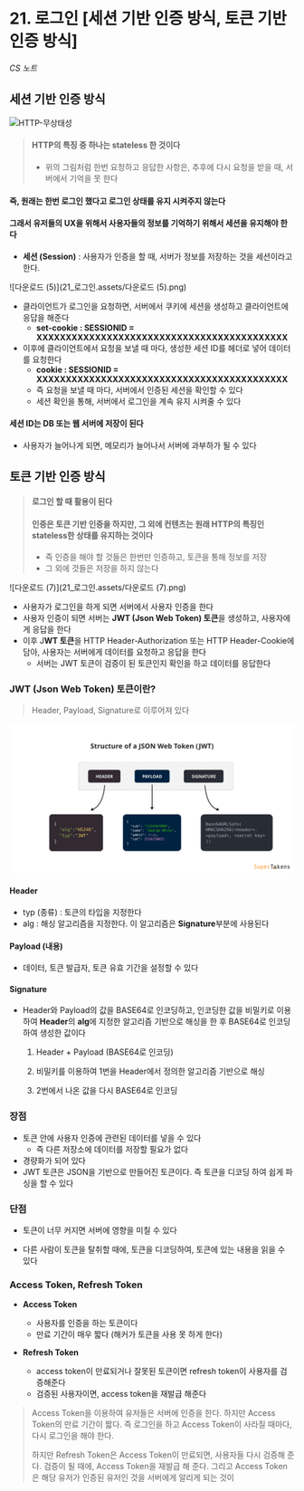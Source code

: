 # 21. 로그인 [세션 기반 인증 방식, 토큰 기반 인증 방식]

*CS 노트*



## 세션 기반 인증 방식

![HTTP-무상태성](21_로그인.assets/HTTP-무상태성.webp)

> #### HTTP의 특징 중 하나는 stateless 한 것이다
>
> - 위의 그림처럼 한번 요청하고 응답한 사항은, 추후에 다시 요청을 받을 때, 서버에서 기억을 못 한다



#### 즉, 원래는 한번 로그인 했다고 로그인 상태를 유지 시켜주지 않는다



#### 그래서 유저들의 UX을 위해서 사용자들의 정보를 기억하기 위해서 세션을 유지해야 한다

- **세션 (Session)** : 사용자가 인증을 할 때, 서버가 정보를 저장하는 것을 세션이라고 한다. 

![다운로드 (5)](21_로그인.assets/다운로드 (5).png)

- 클라이언트가 로그인을 요청하면, 서버에서 쿠키에 세션을 생성하고 클라이언트에 응답을 해준다
  - **set-cookie : SESSIONID = XXXXXXXXXXXXXXXXXXXXXXXXXXXXXXXXXXXXXXXXXXX**
- 이후에 클라이언트에서 요청을 보낼 때 마다, 생성한 세션 ID를 헤더로 넣어 데이터를 요청한다
  - **cookie : SESSIONID = XXXXXXXXXXXXXXXXXXXXXXXXXXXXXXXXXXXXXXXXXXX**
  - 즉 요청을 보낼 때 마다, 서버에서 인증된 세션을 확인할 수 있다
  - 세션 확인을 통해, 서버에서 로그인을 계속 유지 시켜줄 수 있다



#### 세션 ID는 DB 또는 웹 서버에 저장이 된다

- 사용자가 늘어나게 되면, 메모리가 늘어나서 서버에 과부하가 될 수 있다





## 토큰 기반 인증 방식

> #### 로그인 할 때 활용이 된다
>
> #### 인증은 토큰 기반 인증을 하지만, 그 외에 컨텐츠는 원래 HTTP의 특징인 stateless한 상태를 유지하는 것이다
>
> - 즉 인증을 해야 할 것들은 한번만 인증하고, 토큰을 통해 정보를 저장
> - 그 외에 것들은 저장을 하지 않는다

![다운로드 (7)](21_로그인.assets/다운로드 (7).png)



- 사용자가 로그인을 하게 되면 서버에서 사용자 인증을 한다
- 사용자 인증이 되면 서버는 **JWT (Json Web Token) 토큰**을 생성하고, 사용자에게 응답을 한다
- 이후 J**WT 토큰**을 HTTP Header-Authorization 또는 HTTP Header-Cookie에 담아, 사용자는 서버에게 데이터를 요청하고 응답을 한다
  - 서버는 JWT 토큰이 검증이 된 토큰인지 확인을 하고 데이터를 응답한다



### JWT (Json Web Token) 토큰이란?

> Header, Payload, Signature로 이루어져 있다

![jwt-structure](21_로그인.assets/jwt-structure.png)

#### Header

- typ (종류) : 토큰의 타입을 지정한다
- alg : 해싱 알고리즘을 지정한다. 이 알고리즘은 **Signature**부분에 사용된다



#### Payload (내용)

- 데이터, 토큰 발급자, 토큰 유효 기간을 설정할 수 있다



#### Signature

- Header와 Payload의 값을 BASE64로 인코딩하고, 인코딩한 값을 비밀키로 이용하여 **Header**의 **alg**에 지정한 알고리즘 기반으로 해싱을 한 후 BASE64로 인코딩하여 생성한 값이다

  1. Header + Payload (BASE64로 인코딩)

  2. 비밀키를 이용하여 1번을 Header에서 정의한 알고리즘 기반으로 해싱
  3. 2번에서 나온 값을 다시 BASE64로 인코딩



### 장점

- 토큰 안에 사용자 인증에 관련된 데이터를 넣을 수 있다
  - 즉 다른 저장소에 데이터를 저장할 필요가 없다
- 경량화가 되어 있다
- JWT 토큰은 JSON을 기반으로 만들어진 토큰이다. 즉 토큰을 디코딩 하여 쉽게 파싱을 할 수 있다



### 단점

- 토큰이 너무 커지면 서버에 영향을 미칠 수 있다

- 다른 사람이 토큰을 탈취할 때에, 토큰을 디코딩하여, 토큰에 있는 내용을 읽을 수 있다





### Access Token, Refresh Token

- **Access Token**
  - 사용자를 인증을 하는 토큰이다
  - 만료 기간이 매우 짧다 (해커가 토큰을 사용 못 하게 한다)



- **Refresh Token**
  - access token이 만료되거나 잘못된 토큰이면 refresh token이 사용자를 검증해준다
  - 검증된 사용자이면, access token을 재발급 해준다



> Access Token을 이용하여 유저들은 서버에 인증을 한다. 하지만 Access Token의 만료 기간이 짧다. 즉 로그인을 하고 Access Token이 사라질 때마다, 다시 로그인을 해야 한다.
>
> 하지만 Refresh Token은 Access Token이 만료되면, 사용자들 다시 검증해 준다. 검증이 될 때에, Access Token을 재발급 해 준다. 그리고 Access Token은 해당 유저가 인증된 유저인 것을 서버에게 알리게 되는 것이
